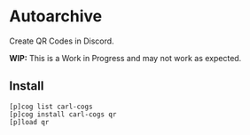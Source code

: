 # Autoarchive

Create QR Codes in Discord.

**WIP:** This is a Work in Progress and may not work as expected.

## Install

```text
[p]cog list carl-cogs
[p]cog install carl-cogs qr
[p]load qr
```
